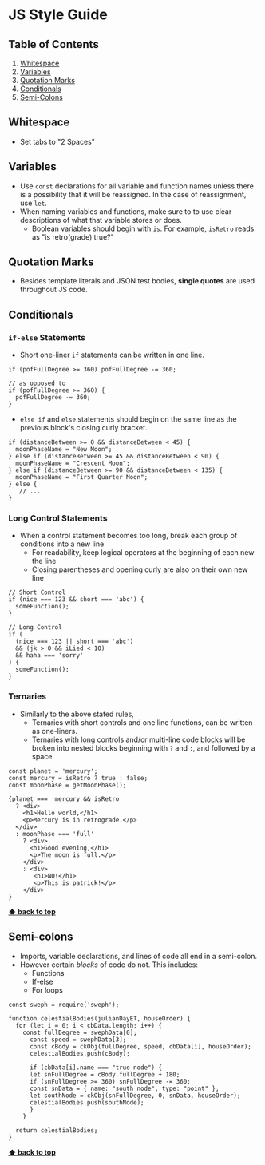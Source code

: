# JS Style Guide

## Table of Contents
1. [Whitespace](#whitespace)
2. [Variables](#variables)
3. [Quotation Marks](#quotation-marks)
4. [Conditionals](#conditionals)
5. [Semi-Colons](#semi-colons)

## Whitespace
- Set tabs to "2 Spaces"

## Variables

- Use `const` declarations for all variable and function names unless there is a possibility that it will be reassigned. In the case of reassignment, use `let`.
- When naming variables and functions, make sure to to use clear descriptions of what that variable stores or does.
  - Boolean variables should begin with `is`. For example, `isRetro` reads as "is retro(grade) true?" 

## Quotation Marks
- Besides template literals and JSON test bodies, **single quotes** are used throughout JS code.

## Conditionals

### `if-else` Statements

- Short one-liner `if` statements can be written in one line.
```
if (pofFullDegree >= 360) pofFullDegree -= 360;

// as opposed to
if (pofFullDegree >= 360) {
  pofFullDegree -= 360;
}
```

- `else if` and `else` statements should begin on the same line as the previous block's closing curly bracket.
```
if (distanceBetween >= 0 && distanceBetween < 45) {
  moonPhaseName = "New Moon";
} else if (distanceBetween >= 45 && distanceBetween < 90) {
  moonPhaseName = "Crescent Moon";
} else if (distanceBetween >= 90 && distanceBetween < 135) {
  moonPhaseName = "First Quarter Moon";
} else {
   // ...
}
```

### Long Control Statements

- When a control statement becomes too long, break each group of conditions into a new line
  - For readability, keep logical operators at the beginning of each new the line
  - Closing parentheses and opening curly are also on their own new line

```
// Short Control
if (nice === 123 && short === 'abc') {
  someFunction();
}

// Long Control
if (
  (nice === 123 || short === 'abc')
  && (jk > 0 && iLied < 10)
  && haha === 'sorry'
) {
  someFunction();
}
```

### Ternaries

- Similarly to the above stated rules,
  - Ternaries with short controls and one line functions, can be written as one-liners.
  - Ternaries with long controls and/or multi-line code blocks will be broken into nested blocks beginning with `?` and `:`, and followed by a space.
```
const planet = 'mercury';
const mercury = isRetro ? true : false;
const moonPhase = getMoonPhase();

{planet === 'mercury && isRetro
  ? <div>
    <h1>Hello world,</h1>
    <p>Mercury is in retrograde.</p>
  </div>
  : moonPhase === 'full'
    ? <div>
      <h1>Good evening,</h1>
      <p>The moon is full.</p>
    </div>
    : <div>
       <h1>NO!</h1>
       <p>This is patrick!</p>
    </div>
}
```
**[⬆ back to top](#table-of-contents)**

## Semi-colons

- Imports, variable declarations, and lines of code all end in a semi-colon.
- However certain _blocks_ of code do not. This includes:
  - Functions
  - If-else
  - For loops 

```
const sweph = require('sweph');

function celestialBodies(julianDayET, houseOrder) {
  for (let i = 0; i < cbData.length; i++) {
    const fullDegree = swephData[0];
	  const speed = swephData[3];
	  const cBody = ckObj(fullDegree, speed, cbData[i], houseOrder);
	  celestialBodies.push(cBody);

	  if (cbData[i].name === "true node") {
      let snFullDegree = cBody.fullDegree + 180;
      if (snFullDegree >= 360) snFullDegree -= 360;
      const snData = { name: "south node", type: "point" };
      let southNode = ckObj(snFullDegree, 0, snData, houseOrder);
      celestialBodies.push(southNode);
	  }
	}

  return celestialBodies;
}
```
**[⬆ back to top](#table-of-contents)**
